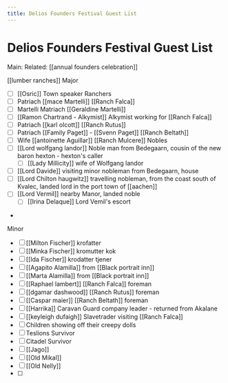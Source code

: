 ---title: Delios Founders Festival Guest List---
# Delios Founders Festival Guest List
Main:
Related: [[annual founders celebration]]

[[lumber ranches]]
Major
- [ ] [[Osric]] Town speaker
Ranchers
- [ ] Patriach [[mace Martelli]] [[Ranch Falca]]
- [ ] Martelli Matriach [[Geraldine Martelli]]
- [ ] [[Ramon Chartrand - Alkymist]] Alkymist working for [[Ranch Falca]]
- [ ] Patriach [[karl olcott]] [[Ranch Rutus]]
- [ ] Patriach [[Family Paget]] - [[Svenn Paget]] [[Ranch Beltath]]
- [ ] Wife [[antoinette Aguillar]] [[Ranch Mulcere]]
Nobles
- [ ] [[Lord wolfgang landor]] Noble man from Bedegaarn, cousin of the new baron hexton - hexton's caller
	- [ ] [[Lady Millicity]] wife of Wolfgang landor
- [ ] [[Lord Davide]] visiting minor nobleman from Bedegaarn, house 
- [ ] [[Lord Chilton haugwitz]] travelling nobleman, from the coast south of Kvalec, landed lord in the port town of [[aachen]]
- [ ] [[Lord Vermil]] nearby Manor, landed noble
	- [ ] [[Irina Delaque]] Lord Vemil's escort
-   
Minor
- [ ] [[Milton Fischer]] krofatter
- [ ] [[Minka Fischer]] kromutter kok
- [ ] [[Ida Fischer]] krodatter tjener
- [ ] [[Agapito Alamilla]] from [[Black portrait inn]]
- [ ] [[Marta Alamilla]] from [[Black portrait inn]]
- [ ] [[Raphael lambert]] [[Ranch Falca]] foreman
- [ ] [[dgamar dashwood]] [[Ranch Rutus]] foreman
- [ ] [[Caspar maier]] [[Ranch Beltath]] foreman
- [ ] [[Harrika]] Caravan Guard company leader - returned from Akalane
- [ ] [[keyleigh dufaigh]] Slavetrader visiting [[Ranch Falca]]
- [ ] Children showing off their creepy dolls
- [ ] Teslions Survivor
- [ ] Citadel Survivor
- [ ] [[Jago]]
- [ ] [[Old Mikal]]
- [ ] [[Old Nelly]]
- [ ] 
